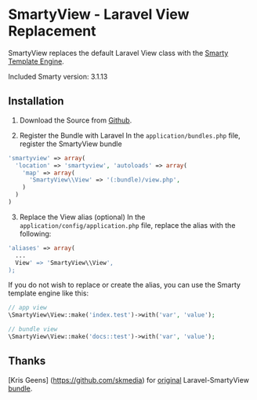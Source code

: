 # SmartyView - Laravel View Replacement #

SmartyView replaces the default Laravel View class with the 
[Smarty Template Engine](http://smarty.net/).

Included Smarty version: 3.1.13

## Installation ##

1. Download the Source from [Github](https://github.com/borissamardzija/Laravel-SmartyView/archive/master.zip).

2. Register the Bundle with Laravel
In the `application/bundles.php` file, register the SmartyView bundle
```php
'smartyview' => array(
  'location' => 'smartyview', 'autoloads' => array(
    'map' => array(
      'SmartyView\\View' => '(:bundle)/view.php',
    )
  )
)
```

3. Replace the View alias (optional)
In the `application/config/application.php` file, replace the alias with the following:
```php
'aliases' => array(
  ...
  View' => 'SmartyView\\View',
);
```

If you do not wish to replace or create the alias, you can use the Smarty template engine like this:

```php
// app view
\SmartyView\View::make('index.test')->with('var', 'value');

// bundle view
\SmartyView\View::make('docs::test')->with('var', 'value');
```


## Thanks ##
[Kris Geens] (https://github.com/skmedia) for [original](https://github.com/skmedia/Laravel-SmartyView) Laravel-SmartyView [bundle](http://bundles.laravel.com/bundle/SmartyView).
